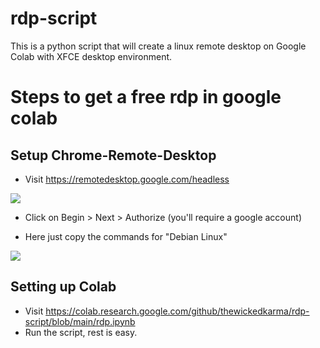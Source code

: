 # rdp-script
This is a python script that will create a linux remote desktop on Google Colab with XFCE desktop environment.


# Steps to get a free rdp in google colab

## Setup Chrome-Remote-Desktop
- Visit <a href="https://remotedesktop.google.com/headless">https://remotedesktop.google.com/headless</a>
<img src="http://0x0.st/oKKX.png">

- Click on Begin > Next > Authorize (you'll require a google account)

- Here just copy the commands for "Debian Linux"

<img src="http://0x0.st/oKKH.png">

## Setting up Colab
- Visit <a href="https://colab.research.google.com/github/thewickedkarma/rdp-script/blob/main/rdp.ipynb">https://colab.research.google.com/github/thewickedkarma/rdp-script/blob/main/rdp.ipynb</a>
- Run the script, rest is easy.



